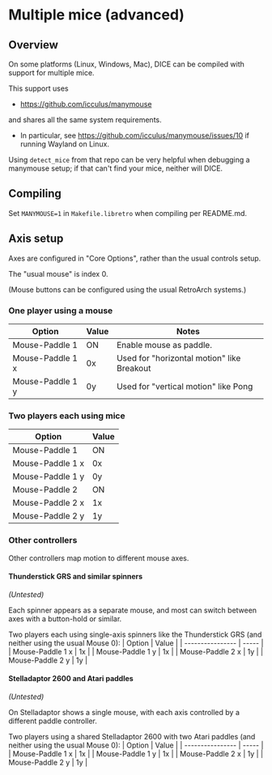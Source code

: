 # Multiple mice (advanced)

## Overview
On some platforms (Linux, Windows, Mac), DICE can be compiled with support for multiple mice.

This support uses 
* https://github.com/icculus/manymouse

and shares all the same system requirements.  
* In particular, see https://github.com/icculus/manymouse/issues/10 if running Wayland on Linux.

Using `detect_mice` from that repo can be very helpful when debugging a manymouse setup;
if that can't find your mice, neither will DICE.

## Compiling
Set `MANYMOUSE=1` in `Makefile.libretro` when compiling per README.md.

## Axis setup

Axes are configured in "Core Options", rather than the usual controls setup.

The "usual mouse" is index 0.

(Mouse buttons can be configured using the usual RetroArch systems.)

### One player using a mouse
| Option           | Value | Notes                                       |
| ---------------- | ----- | ------------------------------------------- |
| Mouse-Paddle 1   | ON    | Enable mouse as paddle.                     |
| Mouse-Paddle 1 x | 0x    | Used for "horizontal motion" like Breakout  |
| Mouse-Paddle 1 y | 0y    | Used for "vertical motion" like Pong        |

### Two players each using mice
| Option           | Value |
| ---------------- | ----- |
| Mouse-Paddle 1   | ON    |
| Mouse-Paddle 1 x | 0x    |
| Mouse-Paddle 1 y | 0y    |
| Mouse-Paddle 2   | ON    |
| Mouse-Paddle 2 x | 1x    |
| Mouse-Paddle 2 y | 1y    |

### Other controllers
Other controllers map motion to different mouse axes.

#### Thunderstick GRS and similar spinners
_(Untested)_

Each spinner appears as a separate mouse, and most can switch between axes with a button-hold or similar.

Two players each using single-axis spinners like the Thunderstick GRS (and neither using the usual Mouse 0):
| Option           | Value |
| ---------------- | ----- |
| Mouse-Paddle 1 x | 1x    |
| Mouse-Paddle 1 y | 1x    |
| Mouse-Paddle 2 x | 1y    |
| Mouse-Paddle 2 y | 1y    |

#### Stelladaptor 2600 and Atari paddles
_(Untested)_

On Stelladaptor shows a single mouse, with each axis controlled by a different paddle controller.

Two players using a shared Stelladaptor 2600 with two Atari paddles (and neither using the usual Mouse 0):
| Option           | Value |
| ---------------- | ----- |
| Mouse-Paddle 1 x | 1x    |
| Mouse-Paddle 1 y | 1x    |
| Mouse-Paddle 2 x | 1y    |
| Mouse-Paddle 2 y | 1y    |

